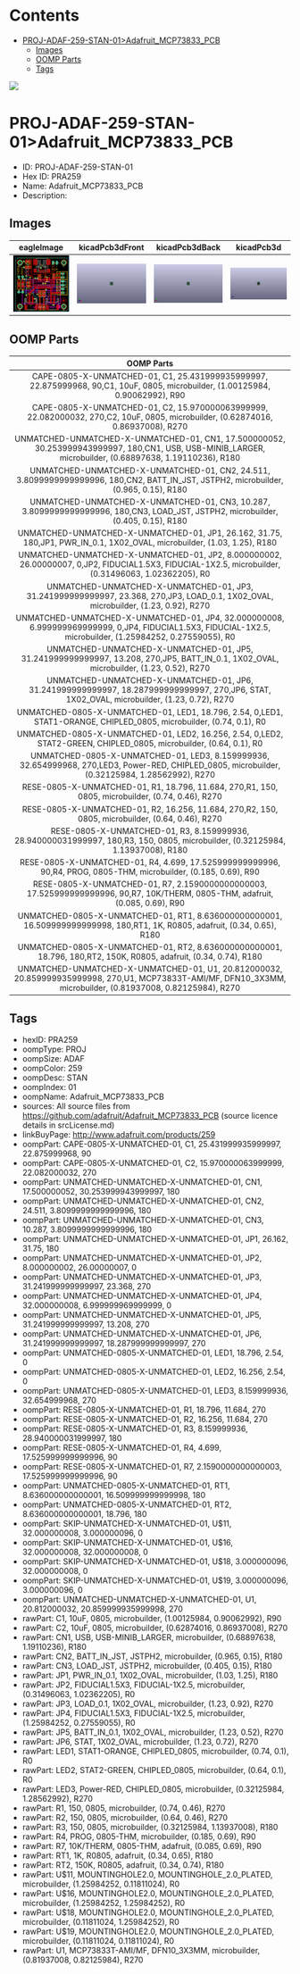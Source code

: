 



Contents
========

* [PROJ-ADAF-259-STAN-01>Adafruit_MCP73833_PCB](#proj-adaf-259-stan-01adafruit_mcp73833_pcb)
	* [Images](#images)
	* [OOMP Parts](#oomp-parts)
	* [Tags](#tags)
  
![][im]
# PROJ-ADAF-259-STAN-01>Adafruit_MCP73833_PCB

- ID: PROJ-ADAF-259-STAN-01
- Hex ID: PRA259
- Name: Adafruit_MCP73833_PCB
- Description: 

## Images
  
  

|eagleImage|kicadPcb3dFront|kicadPcb3dBack|kicadPcb3d|
| :---: | :---: | :---: | :---: |
|[![eagleImage](eagleImage_140.png)](eagleImage_600.png)|[![kicadPcb3dFront](kicadPcb3dFront_140.png)](kicadPcb3dFront_600.png)|[![kicadPcb3dBack](kicadPcb3dBack_140.png)](kicadPcb3dBack_600.png)|[![kicadPcb3d](kicadPcb3d_140.png)](kicadPcb3d_600.png)|

## OOMP Parts
  

|OOMP Parts|
| :---: |
|CAPE-0805-X-UNMATCHED-01, C1, 25.431999935999997, 22.875999968, 90,C1, 10uF, 0805, microbuilder, (1.00125984, 0.90062992), R90|
|CAPE-0805-X-UNMATCHED-01, C2, 15.970000063999999, 22.082000032, 270,C2, 10uF, 0805, microbuilder, (0.62874016, 0.86937008), R270|
|UNMATCHED-UNMATCHED-X-UNMATCHED-01, CN1, 17.500000052, 30.253999943999997, 180,CN1, USB, USB-MINIB_LARGER, microbuilder, (0.68897638, 1.19110236), R180|
|UNMATCHED-UNMATCHED-X-UNMATCHED-01, CN2, 24.511, 3.8099999999999996, 180,CN2, BATT_IN_JST, JSTPH2, microbuilder, (0.965, 0.15), R180|
|UNMATCHED-UNMATCHED-X-UNMATCHED-01, CN3, 10.287, 3.8099999999999996, 180,CN3, LOAD_JST, JSTPH2, microbuilder, (0.405, 0.15), R180|
|UNMATCHED-UNMATCHED-X-UNMATCHED-01, JP1, 26.162, 31.75, 180,JP1, PWR_IN_0.1, 1X02_OVAL, microbuilder, (1.03, 1.25), R180|
|UNMATCHED-UNMATCHED-X-UNMATCHED-01, JP2, 8.000000002, 26.00000007, 0,JP2, FIDUCIAL1.5X3, FIDUCIAL-1X2.5, microbuilder, (0.31496063, 1.02362205), R0|
|UNMATCHED-UNMATCHED-X-UNMATCHED-01, JP3, 31.241999999999997, 23.368, 270,JP3, LOAD_0.1, 1X02_OVAL, microbuilder, (1.23, 0.92), R270|
|UNMATCHED-UNMATCHED-X-UNMATCHED-01, JP4, 32.000000008, 6.999999969999999, 0,JP4, FIDUCIAL1.5X3, FIDUCIAL-1X2.5, microbuilder, (1.25984252, 0.27559055), R0|
|UNMATCHED-UNMATCHED-X-UNMATCHED-01, JP5, 31.241999999999997, 13.208, 270,JP5, BATT_IN_0.1, 1X02_OVAL, microbuilder, (1.23, 0.52), R270|
|UNMATCHED-UNMATCHED-X-UNMATCHED-01, JP6, 31.241999999999997, 18.287999999999997, 270,JP6, STAT, 1X02_OVAL, microbuilder, (1.23, 0.72), R270|
|UNMATCHED-0805-X-UNMATCHED-01, LED1, 18.796, 2.54, 0,LED1, STAT1-ORANGE, CHIPLED_0805, microbuilder, (0.74, 0.1), R0|
|UNMATCHED-0805-X-UNMATCHED-01, LED2, 16.256, 2.54, 0,LED2, STAT2-GREEN, CHIPLED_0805, microbuilder, (0.64, 0.1), R0|
|UNMATCHED-0805-X-UNMATCHED-01, LED3, 8.159999936, 32.654999968, 270,LED3, Power-RED, CHIPLED_0805, microbuilder, (0.32125984, 1.28562992), R270|
|RESE-0805-X-UNMATCHED-01, R1, 18.796, 11.684, 270,R1, 150, 0805, microbuilder, (0.74, 0.46), R270|
|RESE-0805-X-UNMATCHED-01, R2, 16.256, 11.684, 270,R2, 150, 0805, microbuilder, (0.64, 0.46), R270|
|RESE-0805-X-UNMATCHED-01, R3, 8.159999936, 28.940000031999997, 180,R3, 150, 0805, microbuilder, (0.32125984, 1.13937008), R180|
|RESE-0805-X-UNMATCHED-01, R4, 4.699, 17.525999999999996, 90,R4, PROG, 0805-THM, microbuilder, (0.185, 0.69), R90|
|RESE-0805-X-UNMATCHED-01, R7, 2.1590000000000003, 17.525999999999996, 90,R7, 10K/THERM, 0805-THM, adafruit, (0.085, 0.69), R90|
|UNMATCHED-0805-X-UNMATCHED-01, RT1, 8.636000000000001, 16.509999999999998, 180,RT1, 1K, R0805, adafruit, (0.34, 0.65), R180|
|UNMATCHED-0805-X-UNMATCHED-01, RT2, 8.636000000000001, 18.796, 180,RT2, 150K, R0805, adafruit, (0.34, 0.74), R180|
|UNMATCHED-UNMATCHED-X-UNMATCHED-01, U1, 20.812000032, 20.859999935999998, 270,U1, MCP73833T-AMI/MF, DFN10_3X3MM, microbuilder, (0.81937008, 0.82125984), R270|

## Tags

- hexID: PRA259
- oompType: PROJ
- oompSize: ADAF
- oompColor: 259
- oompDesc: STAN
- oompIndex: 01
- oompName: Adafruit_MCP73833_PCB
- sources: All source files from https://github.com/adafruit/Adafruit_MCP73833_PCB (source licence details in srcLicense.md)
- linkBuyPage: http://www.adafruit.com/products/259
- oompPart: CAPE-0805-X-UNMATCHED-01, C1, 25.431999935999997, 22.875999968, 90
- oompPart: CAPE-0805-X-UNMATCHED-01, C2, 15.970000063999999, 22.082000032, 270
- oompPart: UNMATCHED-UNMATCHED-X-UNMATCHED-01, CN1, 17.500000052, 30.253999943999997, 180
- oompPart: UNMATCHED-UNMATCHED-X-UNMATCHED-01, CN2, 24.511, 3.8099999999999996, 180
- oompPart: UNMATCHED-UNMATCHED-X-UNMATCHED-01, CN3, 10.287, 3.8099999999999996, 180
- oompPart: UNMATCHED-UNMATCHED-X-UNMATCHED-01, JP1, 26.162, 31.75, 180
- oompPart: UNMATCHED-UNMATCHED-X-UNMATCHED-01, JP2, 8.000000002, 26.00000007, 0
- oompPart: UNMATCHED-UNMATCHED-X-UNMATCHED-01, JP3, 31.241999999999997, 23.368, 270
- oompPart: UNMATCHED-UNMATCHED-X-UNMATCHED-01, JP4, 32.000000008, 6.999999969999999, 0
- oompPart: UNMATCHED-UNMATCHED-X-UNMATCHED-01, JP5, 31.241999999999997, 13.208, 270
- oompPart: UNMATCHED-UNMATCHED-X-UNMATCHED-01, JP6, 31.241999999999997, 18.287999999999997, 270
- oompPart: UNMATCHED-0805-X-UNMATCHED-01, LED1, 18.796, 2.54, 0
- oompPart: UNMATCHED-0805-X-UNMATCHED-01, LED2, 16.256, 2.54, 0
- oompPart: UNMATCHED-0805-X-UNMATCHED-01, LED3, 8.159999936, 32.654999968, 270
- oompPart: RESE-0805-X-UNMATCHED-01, R1, 18.796, 11.684, 270
- oompPart: RESE-0805-X-UNMATCHED-01, R2, 16.256, 11.684, 270
- oompPart: RESE-0805-X-UNMATCHED-01, R3, 8.159999936, 28.940000031999997, 180
- oompPart: RESE-0805-X-UNMATCHED-01, R4, 4.699, 17.525999999999996, 90
- oompPart: RESE-0805-X-UNMATCHED-01, R7, 2.1590000000000003, 17.525999999999996, 90
- oompPart: UNMATCHED-0805-X-UNMATCHED-01, RT1, 8.636000000000001, 16.509999999999998, 180
- oompPart: UNMATCHED-0805-X-UNMATCHED-01, RT2, 8.636000000000001, 18.796, 180
- oompPart: SKIP-UNMATCHED-X-UNMATCHED-01, U$11, 32.000000008, 3.000000096, 0
- oompPart: SKIP-UNMATCHED-X-UNMATCHED-01, U$16, 32.000000008, 32.000000008, 0
- oompPart: SKIP-UNMATCHED-X-UNMATCHED-01, U$18, 3.000000096, 32.000000008, 0
- oompPart: SKIP-UNMATCHED-X-UNMATCHED-01, U$19, 3.000000096, 3.000000096, 0
- oompPart: UNMATCHED-UNMATCHED-X-UNMATCHED-01, U1, 20.812000032, 20.859999935999998, 270
- rawPart: C1, 10uF, 0805, microbuilder, (1.00125984, 0.90062992), R90
- rawPart: C2, 10uF, 0805, microbuilder, (0.62874016, 0.86937008), R270
- rawPart: CN1, USB, USB-MINIB_LARGER, microbuilder, (0.68897638, 1.19110236), R180
- rawPart: CN2, BATT_IN_JST, JSTPH2, microbuilder, (0.965, 0.15), R180
- rawPart: CN3, LOAD_JST, JSTPH2, microbuilder, (0.405, 0.15), R180
- rawPart: JP1, PWR_IN_0.1, 1X02_OVAL, microbuilder, (1.03, 1.25), R180
- rawPart: JP2, FIDUCIAL1.5X3, FIDUCIAL-1X2.5, microbuilder, (0.31496063, 1.02362205), R0
- rawPart: JP3, LOAD_0.1, 1X02_OVAL, microbuilder, (1.23, 0.92), R270
- rawPart: JP4, FIDUCIAL1.5X3, FIDUCIAL-1X2.5, microbuilder, (1.25984252, 0.27559055), R0
- rawPart: JP5, BATT_IN_0.1, 1X02_OVAL, microbuilder, (1.23, 0.52), R270
- rawPart: JP6, STAT, 1X02_OVAL, microbuilder, (1.23, 0.72), R270
- rawPart: LED1, STAT1-ORANGE, CHIPLED_0805, microbuilder, (0.74, 0.1), R0
- rawPart: LED2, STAT2-GREEN, CHIPLED_0805, microbuilder, (0.64, 0.1), R0
- rawPart: LED3, Power-RED, CHIPLED_0805, microbuilder, (0.32125984, 1.28562992), R270
- rawPart: R1, 150, 0805, microbuilder, (0.74, 0.46), R270
- rawPart: R2, 150, 0805, microbuilder, (0.64, 0.46), R270
- rawPart: R3, 150, 0805, microbuilder, (0.32125984, 1.13937008), R180
- rawPart: R4, PROG, 0805-THM, microbuilder, (0.185, 0.69), R90
- rawPart: R7, 10K/THERM, 0805-THM, adafruit, (0.085, 0.69), R90
- rawPart: RT1, 1K, R0805, adafruit, (0.34, 0.65), R180
- rawPart: RT2, 150K, R0805, adafruit, (0.34, 0.74), R180
- rawPart: U$11, MOUNTINGHOLE2.0, MOUNTINGHOLE_2.0_PLATED, microbuilder, (1.25984252, 0.11811024), R0
- rawPart: U$16, MOUNTINGHOLE2.0, MOUNTINGHOLE_2.0_PLATED, microbuilder, (1.25984252, 1.25984252), R0
- rawPart: U$18, MOUNTINGHOLE2.0, MOUNTINGHOLE_2.0_PLATED, microbuilder, (0.11811024, 1.25984252), R0
- rawPart: U$19, MOUNTINGHOLE2.0, MOUNTINGHOLE_2.0_PLATED, microbuilder, (0.11811024, 0.11811024), R0
- rawPart: U1, MCP73833T-AMI/MF, DFN10_3X3MM, microbuilder, (0.81937008, 0.82125984), R270



[im]: kicadPcb3d_450.png
